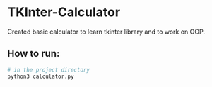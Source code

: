 # TKInter-Calculator

Created basic calculator to learn tkinter library and to work on OOP. 

## How to run:

```bash
# in the project directory
python3 calculator.py
```

